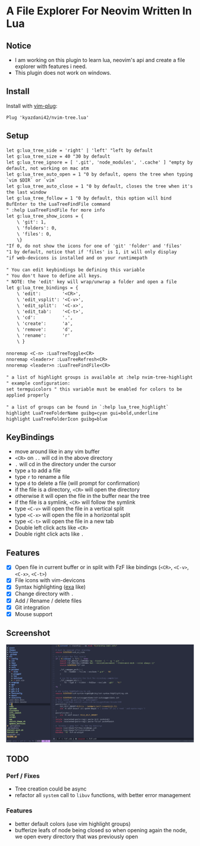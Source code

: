 # A File Explorer For Neovim Written In Lua

## Notice

- I am working on this plugin to learn lua, neovim's api and create a file explorer with features i need.
- This plugin does not work on windows.

## Install

Install with [vim-plug](https://github.com/junegunn/vim-plug):
```vim
Plug 'kyazdani42/nvim-tree.lua'
```

## Setup

```vim
let g:lua_tree_side = 'right' | 'left' "left by default
let g:lua_tree_size = 40 "30 by default
let g:lua_tree_ignore = [ '.git', 'node_modules', '.cache' ] "empty by default, not working on mac atm
let g:lua_tree_auto_open = 1 "0 by default, opens the tree when typing `vim $DIR` or `vim`
let g:lua_tree_auto_close = 1 "0 by default, closes the tree when it's the last window
let g:lua_tree_follow = 1 "0 by default, this option will bind BufEnter to the LuaTreeFindFile command
" :help LuaTreeFindFile for more info
let g:lua_tree_show_icons = {
    \ 'git': 1,
    \ 'folders': 0,
    \ 'files': 0,
    \}
"If 0, do not show the icons for one of 'git' 'folder' and 'files'
"1 by default, notice that if 'files' is 1, it will only display
"if web-devicons is installed and on your runtimepath

" You can edit keybindings be defining this variable
" You don't have to define all keys.
" NOTE: the 'edit' key will wrap/unwrap a folder and open a file
let g:lua_tree_bindings = {
    \ 'edit':        '<CR>',
    \ 'edit_vsplit': '<C-v>',
    \ 'edit_split':  '<C-x>',
    \ 'edit_tab':    '<C-t>',
    \ 'cd':          '.',
    \ 'create':      'a',
    \ 'remove':      'd',
    \ 'rename':      'r'
    \ }

nnoremap <C-n> :LuaTreeToggle<CR>
nnoremap <leader>r :LuaTreeRefresh<CR>
nnoremap <leader>n :LuaTreeFindFile<CR>

" a list of highlight groups is available at :help nvim-tree-highlight
" example configuration:
set termguicolors " this variable must be enabled for colors to be applied properly

" a list of groups can be found in `:help lua_tree_highlight`
highlight LuaTreeFolderName guibg=cyan gui=bold,underline
highlight LuaTreeFolderIcon guibg=blue
```

## KeyBindings

- move around like in any vim buffer
- `<CR>` on `..` will cd in the above directory
- `.` will cd in the directory under the cursor
- type `a` to add a file
- type `r` to rename a file
- type `d` to delete a file (will prompt for confirmation)
- if the file is a directory, `<CR>` will open the directory
- otherwise it will open the file in the buffer near the tree
- if the file is a symlink, `<CR>` will follow the symlink
- type `<C-v>` will open the file in a vertical split
- type `<C-x>` will open the file in a horizontal split
- type `<C-t>` will open the file in a new tab
- Double left click acts like `<CR>`
- Double right click acts like `.`

## Features
- [x] Open file in current buffer or in split with FzF like bindings (`<CR>`, `<C-v>`, `<C-x>`, `<C-t>`)
- [x] File icons with vim-devicons
- [x] Syntax highlighting ([exa](https://github.com/ogham/exa) like)
- [x] Change directory with `.`
- [x] Add / Rename / delete files
- [x] Git integration
- [x] Mouse support

## Screenshot

![alt text](.github/screenshot.png?raw=true "file explorer")

## TODO

### Perf / Fixes
- Tree creation could be async
- refactor all `system` call to `libuv` functions, with better error management

### Features
- better default colors (use vim highlight groups)
- bufferize leafs of node being closed so when opening again the node, we open every directory that was previously open

